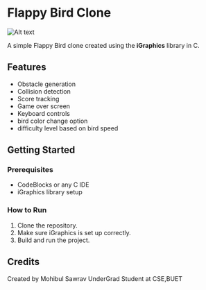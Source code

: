 # Flappy Bird Clone
![Alt text](images/Home.bmp)


A simple Flappy Bird clone created using the **iGraphics** library in C.

## Features
- Obstacle generation
- Collision detection
- Score tracking
- Game over screen
- Keyboard controls
- bird color change option
- difficulty level based on bird speed

## Getting Started

### Prerequisites
- CodeBlocks or any C IDE
- iGraphics library setup

### How to Run
1. Clone the repository.
2. Make sure iGraphics is set up correctly.
3. Build and run the project.

## Credits
Created by Mohibul Sawrav
UnderGrad Student at CSE,BUET
